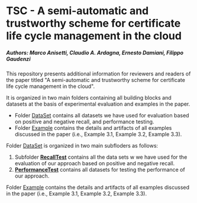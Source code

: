 # TSC - A semi-automatic and trustworthy scheme for certificate life cycle management in the cloud
##### Authors: Marco Anisetti, Claudio A. Ardagna, Ernesto Damiani, Filippo Gaudenzi

This repository presents additional information for reviewers and readers of the paper titled "A semi-automatic and trustworthy scheme for certificate life cycle management in the cloud".

It is organized in two main folders containing all building blocks and datasets at the basis of experimental evaluation and examples in the paper.

- Folder [DataSet](https://github.com/SESARLab/tsc-matching/tree/master/DataSet) contains all datasets we have used for evaluation based on positive and negative recall, and performance testing.
- Folder [Example](https://github.com/SESARLab/tsc-matching/tree/master/example) contains the details and artifacts of all examples discussed in the paper (i.e., Example 3.1, Example 3.2, Example 3.3).



Folder [DataSet](https://github.com/SESARLab/tsc-matching/tree/master/DataSet) is organized in two main subfloders as follows:
 1. Subfolder **[RecallTest](https://github.com/SESARLab/tsc-matching/tree/master/DataSet/recallTest)** contains all the data sets w we have used for the evaluation of our approach based on positive and negative recall.
 2. **[PerformanceTest](https://github.com/SESARLab/tsc-matching/tree/master/DataSet/performanceTest)** contains all datasets for testing the performance of our approach.

Folder [Example](https://github.com/SESARLab/tsc-matching/tree/master/example) contains the details and artifacts of all examples discussed in the paper (i.e., Example 3.1, Example 3.2, Example 3.3).
